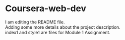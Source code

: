 # Coursera-web-dev
I am editing the README file. <br> 
Adding some more details about the project description. <br>
index1 and style1 are files for Module 1 Assignment.
